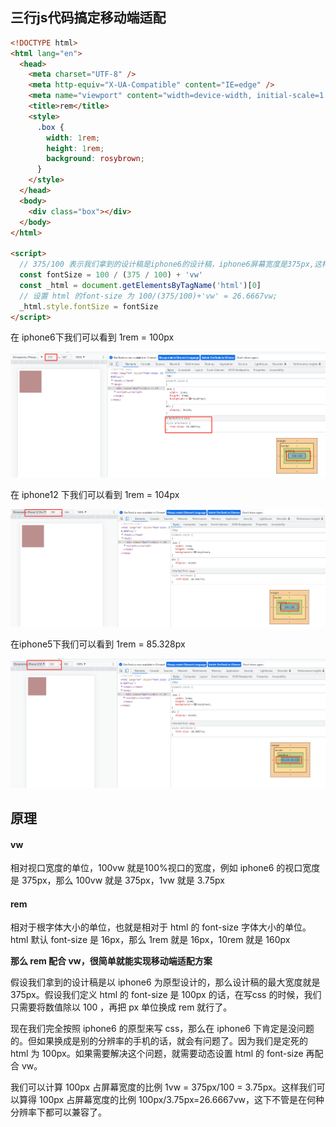## 三行js代码搞定移动端适配

```html
<!DOCTYPE html>
<html lang="en">
  <head>
    <meta charset="UTF-8" />
    <meta http-equiv="X-UA-Compatible" content="IE=edge" />
    <meta name="viewport" content="width=device-width, initial-scale=1.0" />
    <title>rem</title>
    <style>
      .box {
        width: 1rem;
        height: 1rem;
        background: rosybrown;
      }
    </style>
  </head>
  <body>
    <div class="box"></div>
  </body>
</html>

<script>
  // 375/100 表示我们拿到的设计稿是iphone6的设计稿，iphone6屏幕宽度是375px,这样得到 1vw=3.75px, 100/3.75 表示 100px 占iphone6屏幕宽度的比例
  const fontSize = 100 / (375 / 100) + 'vw'
  const _html = document.getElementsByTagName('html')[0]
  // 设置 html 的font-size 为 100/(375/100)+'vw' = 26.6667vw;
  _html.style.fontSize = fontSize
</script>
```

在 iphone6下我们可以看到 1rem = 100px

![image-20220615111751377](img/image-20220615111751377.png)



在 iphone12 下我们可以看到 1rem = 104px

![image-20220615111905730](img/image-20220615111905730.png)

在iphone5下我们可以看到 1rem = 85.328px

![image-20220615112026787](img/image-20220615112026787.png)

## 原理

#### vw

相对视口宽度的单位，100vw 就是100%视口的宽度，例如 iphone6 的视口宽度是 375px，那么 100vw 就是 375px，1vw 就是 3.75px

#### rem

相对于根字体大小的单位，也就是相对于 html 的 font-size 字体大小的单位。html 默认 font-size 是 16px，那么 1rem 就是 16px，10rem 就是 160px

**那么 rem 配合 vw，很简单就能实现移动端适配方案**

假设我们拿到的设计稿是以 iphone6 为原型设计的，那么设计稿的最大宽度就是 375px。假设我们定义 html 的 font-size 是 100px 的话，在写css 的时候，我们只需要将数值除以 100 ，再把 px 单位换成 rem 就行了。

现在我们完全按照 iphone6 的原型来写 css，那么在 iphone6 下肯定是没问题的。但如果换成是别的分辨率的手机的话，就会有问题了。因为我们是定死的 html 为 100px。如果需要解决这个问题，就需要动态设置 html 的 font-size 再配合 vw。

我们可以计算 100px 占屏幕宽度的比例 1vw = 375px/100 = 3.75px。这样我们可以算得 100px 占屏幕宽度的比例 100px/3.75px=26.6667vw，这下不管是在何种分辨率下都可以兼容了。